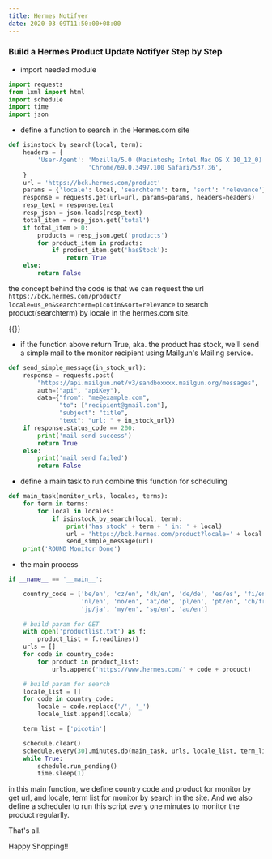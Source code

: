 ```yaml
---
title: Hermes Notifyer
date: 2020-03-09T11:50:00+08:00
---
```


### Build a Hermes Product Update Notifyer Step by Step

- import needed module 

```python
import requests
from lxml import html
import schedule
import time
import json
```

- define a function to search in the Hermes.com site

```python
def isinstock_by_search(local, term):
    headers = {
        'User-Agent': 'Mozilla/5.0 (Macintosh; Intel Mac OS X 10_12_0) AppleWebKit/537.36 (KHTML, like Gecko) '
                      'Chrome/69.0.3497.100 Safari/537.36',
    }
    url = 'https://bck.hermes.com/product'
    params = {'locale': local, 'searchterm': term, 'sort': 'relevance'}
    response = requests.get(url=url, params=params, headers=headers)
    resp_text = response.text
    resp_json = json.loads(resp_text)
    total_item = resp_json.get('total')
    if total_item > 0:
        products = resp_json.get('products')
        for product_item in products:
            if product_item.get('hasStock'):
                return True
    else:
        return False
```

the concept behind the code is that we can request the url `https://bck.hermes.com/product?locale=us_en&searchterm=picotin&sort=relevance` to search product(searchterm) by locale in the hermes.com site.

{{<adsense>}}
    
- if the function above return True, aka. the product has stock, we'll send a simple mail to the monitor recipient using Mailgun's Mailing service.

```python
def send_simple_message(in_stock_url):
    response = requests.post(
        "https://api.mailgun.net/v3/sandboxxxx.mailgun.org/messages",
        auth=("api", "apiKey"),
        data={"from": "me@example.com",
              "to": ["recipient@gmail.com"],
              "subject": "title",
              "text": "url: " + in_stock_url})
    if response.status_code == 200:
        print('mail send success')
        return True
    else:
        print('mail send failed')
        return False
```

- define a main task to run combine this function for scheduling

```python
def main_task(monitor_urls, locales, terms):
    for term in terms:
        for local in locales:
            if isinstock_by_search(local, term):
                print('has stock' + term + ' in: ' + local)
                url = 'https://bck.hermes.com/product?locale=' + local + '&searchterm=' + term + '&sort=relevance'
                send_simple_message(url)
    print('ROUND Monitor Done')
```

- the main process

```python
if __name__ == '__main__':

    country_code = ['be/en', 'cz/en', 'dk/en', 'de/de', 'es/es', 'fi/en', 'fr/fr', 'ie/en', 'it/it', 'lu/fr',
                    'nl/en', 'no/en', 'at/de', 'pl/en', 'pt/en', 'ch/fr', 'se/en', 'uk/en', 'us/en', 'ca/en',
                    'jp/ja', 'my/en', 'sg/en', 'au/en']
    
    # build param for GET
    with open('productlist.txt') as f:
        product_list = f.readlines()
    urls = []
    for code in country_code:
        for product in product_list:
            urls.append('https://www.hermes.com/' + code + product)

    # build param for search
    locale_list = []
    for code in country_code:
        locale = code.replace('/', '_')
        locale_list.append(locale)

    term_list = ['picotin']

    schedule.clear()
    schedule.every(30).minutes.do(main_task, urls, locale_list, term_list)
    while True:
        schedule.run_pending()
        time.sleep(1)
```

in this main function, we define country code and product for monitor by get url, and locale, term list for monitor by search in the site. And we also define a scheduler to run this script every one minutes to monitor the product regularlly. 

That's all.

Happy Shopping!!
